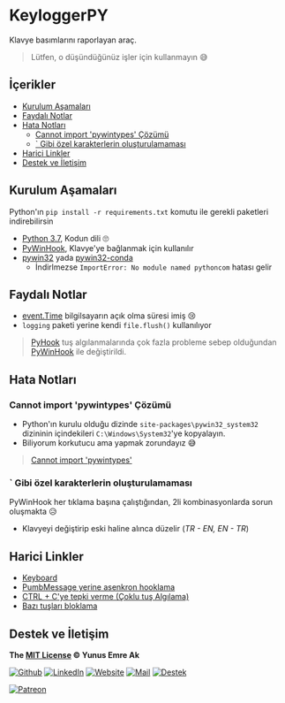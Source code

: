 # KeyloggerPY <!-- omit in toc -->

Klavye basımlarını raporlayan araç.

> Lütfen, o düşündüğünüz işler için kullanmayın 😅

## İçerikler <!-- omit in toc -->

- [Kurulum Aşamaları](#Kurulum-A%C5%9Famalar%C4%B1)
- [Faydalı Notlar](#Faydal%C4%B1-Notlar)
- [Hata Notları](#Hata-Notlar%C4%B1)
  - [Cannot import 'pywintypes' Çözümü](#Cannot-import-pywintypes-%C3%87%C3%B6z%C3%BCm%C3%BC)
  - [\` Gibi özel karakterlerin oluşturulamaması](#Gibi-%C3%B6zel-karakterlerin-olu%C5%9Fturulamamas%C4%B1)
- [Harici Linkler](#Harici-Linkler)
- [Destek ve İletişim](#Destek-ve-%C4%B0leti%C5%9Fim)

## Kurulum Aşamaları

Python'ın `pip install -r requirements.txt` komutu ile gerekli paketleri indirebilirsin

- [Python 3.7], Kodun dili 🙄
- [PyWinHook], Klavye'ye bağlanmak için kullanılır
- [pywin32] yada [pywin32-conda]
  - İndirlmezse `ImportError: No module named pythoncom` hatası gelir

## Faydalı Notlar

- [event.Time](https://stackoverflow.com/a/40049296/9770490) bilgilsayarın açık olma süresi imiş 😢
- `logging` paketi yerine kendi `file.flush()` kullanılıyor

> [PyHook] tuş algılanmalarında çok fazla probleme sebep olduğundan [PyWinHook] ile değiştirildi.

## Hata Notları

### Cannot import 'pywintypes' Çözümü

- Python'ın kurulu olduğu dizinde `site-packages\pywin32_system32` dizininin içindekileri `C:\Windows\System32`'ye kopyalayın.
- Biliyorum korkutucu ama yapmak zorundayız 😅

> [Cannot import 'pywintypes'](https://github.com/nicoddemus/pywin32-feedstock/commit/4366b982e499dbb5320c937620c616762d83a2c9)

### \` Gibi özel karakterlerin oluşturulamaması

PyWinHook her tıklama başına çalıştığından, 2li kombinasyonlarda sorun oluşmakta 😥

- Klavyeyi değiştirip eski haline alınca düzelir (_TR - EN, EN - TR_)

## Harici Linkler

- [Keyboard](https://pypi.org/project/keyboard/)
- [PumbMessage yerine asenkron hooklama](https://stackoverflow.com/a/14249096/9770490)
- [CTRL + C'ye tepki verme (Çoklu tuş Algılama)](https://stackoverflow.com/questions/4581772/using-pyhook-to-respond-to-key-combination-not-just-single-keystrokes/4905495)
- [Bazı tuşları bloklama](http://code.activestate.com/recipes/553270-using-pyhook-to-block-windows-keys/)

[pyhook]: https://www.lfd.uci.edu/~gohlke/pythonlibs/#pyhook
[pywinhook]: https://www.lfd.uci.edu/~gohlke/pythonlibs/#pywinhook
[pywin32]: https://pypi.org/project/pywin32/
[pywin32-conda]: https://github.com/nicoddemus/pywin32-feedstock
[python 3.7]: https://www.python.org/downloads/windows/

## Destek ve İletişim

**The [MIT License](https://choosealicense.com/licenses/mit/) &copy; Yunus Emre Ak**

[![Github](https://drive.google.com/uc?id=1PzkuWOoBNMg0uOMmqwHtVoYt0WCqi-O5)][github]
[![LinkedIn](https://drive.google.com/uc?id=1hvdil0ZHVEzekQ4AYELdnPOqzunKpnzJ)][linkedin]
[![Website](https://drive.google.com/uc?id=1wR8Ph0FBs36ZJl0Ud-HkS0LZ9b66JBqJ)][website]
[![Mail](https://drive.google.com/uc?id=142rP0hbrnY8T9kj_84_r7WxPG1hzWEcN)][mail]
[![Destek](https://drive.google.com/uc?id=1zyU7JWlw4sJTOx46gJlHOfYBwGIkvMQs)][bağış anlık]

[![Patreon](https://drive.google.com/uc?id=11YmCRmySX7v7QDFS62ST2JZuE70RFjDG)][bağış aylık]

<!-- İletişim -->

[mail]: mailto::yedhrab@gmail.com?subject=YBilgiler%20%7C%20Github
[github]: https://github.com/yedhrab
[website]: https://yemreak.com
[linkedin]: https://www.linkedin.com/in/yemreak/
[bağış anlık]: https://gogetfunding.com/yemreak/
[bağış aylık]: https://www.patreon.com/yemreak/

<!-- İletişim Sonu -->
